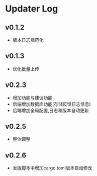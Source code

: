 # Updater Log

## v0.1.2

* 版本日志规范化

## v0.1.3

* 优化批量上传

## v0.2.3

* 增加功能与建议功能
* 后端增加数据库功能(存储反馈日志信息)
* 后端增加全局配置,日志和版本自动更新

## v0.2.5

* 整体调整

## v0.2.6

* 发版脚本中增加cargo.toml版本自动修改